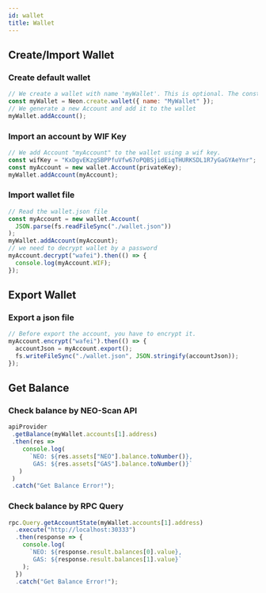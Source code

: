 ```yaml
---
id: wallet
title: Wallet
---
```


## Create/Import Wallet

### Create default wallet

```javascript
// We create a wallet with name 'myWallet'. This is optional. The constructor is fine with no arguments.
const myWallet = Neon.create.wallet({ name: "MyWallet" });
// We generate a new Account and add it to the wallet
myWallet.addAccount();
```



### Import an account by WIF Key

```javascript
// We add Account "myAccount" to the wallet using a wif key.
const wifKey = "KxDgvEKzgSBPPfuVfw67oPQBSjidEiqTHURKSDL1R7yGaGYAeYnr";
const myAccount = new wallet.Account(privateKey);
myWallet.addAccount(myAccount);
```



### Import wallet file

```javascript
// Read the wallet.json file
const myAccount = new wallet.Account(
  JSON.parse(fs.readFileSync("./wallet.json"))
);
myWallet.addAccount(myAccount);
// we need to decrypt wallet by a password
myAccount.decrypt("wafei").then(() => {
  console.log(myAccount.WIF);
});
```



## Export Wallet

### Export a json file

```javascript
// Before export the account, you have to encrypt it.
myAccount.encrypt("wafei").then(() => {
  accountJson = myAccount.export();
  fs.writeFileSync("./wallet.json", JSON.stringify(accountJson));
});
```



## Get Balance

### Check balance by NEO-Scan API

```javascript
apiProvider
 .getBalance(myWallet.accounts[1].address)
 .then(res =>
    console.log(
      `NEO: ${res.assets["NEO"].balance.toNumber()},
       GAS: ${res.assets["GAS"].balance.toNumber()}`
   )
 )
 .catch("Get Balance Error!");
```



### Check balance by RPC Query

```javascript
rpc.Query.getAccountState(myWallet.accounts[1].address)
  .execute("http://localhost:30333")
  .then(response => {
    console.log(
      `NEO: ${response.result.balances[0].value},
       GAS: ${response.result.balances[1].value}`
    );
  })
  .catch("Get Balance Error!");
```

